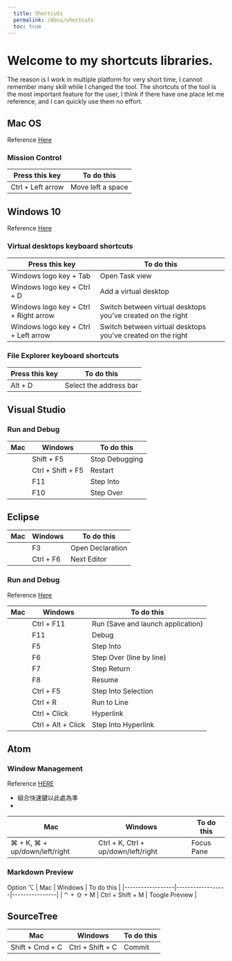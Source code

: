```yaml
---
  title: Shortcuts
  permalink: /docs/shortcuts
  toc: true
---
```


# Welcome to my shortcuts libraries.

The reason is I work in multiple platform for very short time, I cannot remember many skill while I changed the tool. The shortcuts of the tool is the most important feature for the user, I think if there have one place let me reference, and I can quickly use them no effort.


## Mac OS
Reference [Here](https://support.apple.com/en-us/HT204434 "Mac accessibility shortcuts")<!-- {:target="_blank"} -->

### Mission Control

| Press this key    | To do this        |
|-------------------|-------------------|
| Ctrl + Left arrow | Move left a space |

## Windows 10

Reference [Here](https://support.microsoft.com/en-us/help/12445/windows-keyboard-shortcuts "Keyboard shortcuts in Windows")<!-- {:target="_blank"} -->

### Virtual desktops keyboard shortcuts

| Press this key                        | To do this                                                  |
|---------------------------------------|-------------------------------------------------------------|
| Windows logo key + Tab                | Open Task view                                              |
| Windows logo key + Ctrl + D           | Add a virtual desktop                                       |
| Windows logo key + Ctrl + Right arrow | Switch between virtual desktops you've created on the right |
| Windows logo key + Ctrl + Left arrow  | Switch between virtual desktops you've created on the right |

### File Explorer keyboard shortcuts

| Press this key | To do this             |
|----------------|------------------------|
| Alt + D        | Select the address bar |

## Visual Studio

### Run and Debug

| Mac | Windows           | To do this     |
|-----|-------------------|----------------|
|     | Shift + F5        | Stop Debugging |
|     | Ctrl + Shift + F5 | Restart        |
|     | F11               | Step Into      |
|     | F10               | Step Over      |

## Eclipse

| Mac | Windows   | To do this       |
|-----|-----------|------------------|
|     | F3        | Open Declaration |
|     | Ctrl + F6 | Next Editor      |

### Run and Debug

Reference [Here](https://shortcutworld.com/en/Eclipse/win/all#link_11)<!-- {:target="_blank"} -->

| Mac | Windows            | To do this                        |
|-----|--------------------|-----------------------------------|
|     | Ctrl + F11         | Run (Save and launch application) |
|     | F11                | Debug                             |
|     | F5                 | Step Into                         |
|     | F6                 | Step Over (line by line)          |
|     | F7                 | Step Return                       |
|     | F8                 | Resume                            |
|     | Ctrl + F5          | Step Into Selection               |
|     | Ctrl + R           | Run to Line                       |
|     | Ctrl + Click       | Hyperlink                         |
|     | Ctrl + Alt + Click | Step Into Hyperlink               |

## Atom

### Window Management
Reference [HERE](https://github.com/nwinkler/atom-keyboard-shortcuts#window-management)
* 組合快速鍵以此處為準
*

| Mac                               | Windows                             | To do this |
|-----------------------------------|-------------------------------------|------------|
| ⌘ + K, ⌘ + up/down/left/right | Ctrl + K, Ctrl + up/down/left/right | Focus Pane |

### Markdown Preview
Option ⌥
| Mac              | Windows          | To do this     |
|------------------|------------------|----------------|
| ⌃ + ⇧ + M | Ctrl + Shift + M | Toogle Preview |

## SourceTree

| Mac             | Windows          | To do this |
|-----------------|------------------|------------|
| Shift + Cmd + C | Ctrl + Shift + C | Commit     |
